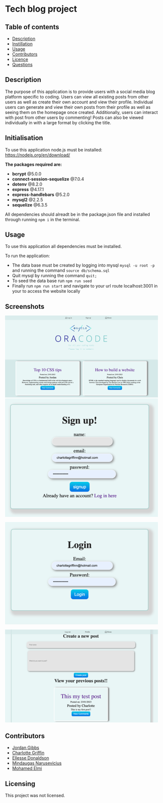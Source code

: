 # Tech blog project 

 ## Table of contents

  * [Description](#Description)
  * [Instillation](#Instillation)
  * [Usage](#Usage)
  * [Contributors](#Contributing)
  * [Licence](#License)
  * [Questions](#Questions)
  

## Description

The purpose of this application is to provide users with a social media blog platform specific to coding. Users can view all existing posts from other users as well as create their own account and view their profile. Individual users can generate and view their own posts from their profile as well as seeing them on the homepage once created. Additionally, users can interact with post from other users by commenting! Posts can also be viewed individually in with a large format by clicking the title.


## Initialisation
To use this application node.js must be installed: https://nodejs.org/en/download/ <br />

**The packages required are:**
 * **bcrypt**  @5.0.0
 * **connect-session-sequelize** @7.0.4 
 * **dotenv** @8.2.0 
* **express** @4.17.1 
* **express-handlebars** @5.2.0 
* **mysql2** @2.2.5 
* **sequelize** @6.3.5 

All dependencies should alreadt be in the package.json file and installed through running ```npm i``` in the terminal.

## Usage
To use this application all dependencies must be installed. 

To run the application: 

* The data base must be created by logging into mysql ```mysql -u root -p``` and running the command ```source db/schema.sql```
* Quit mysql by running the command ```quit;```
* To seed the data base run ```npm run seed```
* Finally run ```npm run start``` and navigate to your url route localhost:3001 in your to access the website locally 

## Screenshots 

![](https://github.com/Charl1410/coding-blog/blob/69372bf7e03b22ee996a730c848c6429178e240b/Screenshots/Screenshot%202023-01-24%20at%2018.19.45.png)
![](https://github.com/Charl1410/coding-blog/blob/69372bf7e03b22ee996a730c848c6429178e240b/Screenshots/Screenshot%202023-01-24%20at%2018.20.28.png)

![](https://github.com/Charl1410/coding-blog/blob/69372bf7e03b22ee996a730c848c6429178e240b/Screenshots/Screenshot%202023-01-24%20at%2018.20.35.png)

![](https://github.com/Charl1410/coding-blog/blob/69372bf7e03b22ee996a730c848c6429178e240b/Screenshots/Screenshot%202023-01-24%20at%2018.20.46.png)

## Contributors

* [Jordan Gibbs](https://github.com/gibbo3433)
* [Charlotte Griffin](https://github.com/Charl1410)
* [Ellesse Donaldson](https://github.com/ellessed) 
* [Mindaugas Narusevicius](https://github.com/MindOfDevelopment) 
* [Mohamed Elmi](https://github.com/moelmi89)

## Licensing 

This project was not licensed.
